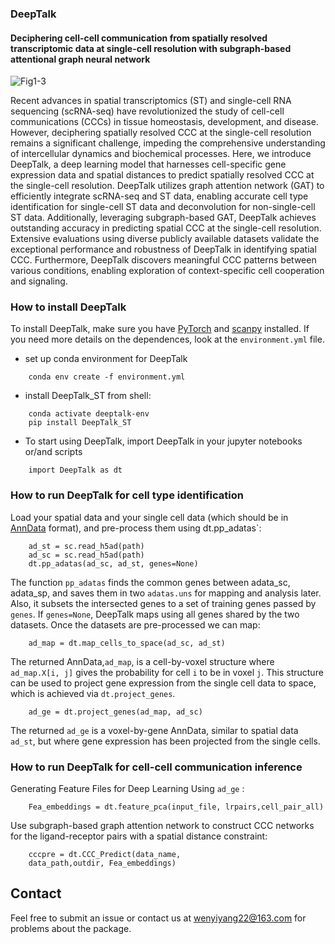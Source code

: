 ### **DeepTalk**

#### **Deciphering cell-cell communication from spatially resolved transcriptomic data at single-cell resolution with subgraph-based attentional graph neural network**

![Fig1-3](https://github.com/JiangBioLab/DeepTalk/assets/72069543/931597d0-4173-4d16-9aab-312299e5bbfa)


Recent advances in spatial transcriptomics (ST) and single-cell RNA sequencing (scRNA-seq) have revolutionized the study of cell-cell communications (CCCs) in tissue homeostasis, development, and disease. However, deciphering spatially resolved CCC at the single-cell resolution remains a significant challenge, impeding the comprehensive understanding of intercellular dynamics and biochemical processes. Here, we introduce DeepTalk, a deep learning model that harnesses cell-specific gene expression data and spatial distances to predict spatially resolved CCC at the single-cell resolution. DeepTalk utilizes graph attention network (GAT) to efficiently integrate scRNA-seq and ST data, enabling accurate cell type identification for single-cell ST data and deconvolution for non-single-cell ST data. Additionally, leveraging subgraph-based GAT, DeepTalk achieves outstanding accuracy in predicting spatial CCC at the single-cell resolution. Extensive evaluations using diverse publicly available datasets validate the exceptional performance and robustness of DeepTalk in identifying spatial CCC. Furthermore, DeepTalk discovers meaningful CCC patterns between various conditions, enabling exploration of context-specific cell cooperation and signaling.

### How to install DeepTalk

To install DeepTalk, make sure you have [PyTorch](https://pytorch.org/) and [scanpy](https://scanpy.readthedocs.io/en/stable/) installed. If you need more details on the dependences, look at the `environment.yml` file.

- set up conda environment for DeepTalk

```
	conda env create -f environment.yml
```

- install DeepTalk_ST from shell:

```
    conda activate deeptalk-env
    pip install DeepTalk_ST
```

- To start using DeepTalk, import DeepTalk in your jupyter notebooks or/and scripts

```
    import DeepTalk as dt
```

### How to run DeepTalk for cell type identification

Load your spatial data and your single cell data (which should be in [AnnData](https://anndata.readthedocs.io/en/latest/) format), and pre-process them using dt.pp_adatas`:

```
    ad_st = sc.read_h5ad(path)
    ad_sc = sc.read_h5ad(path)
    dt.pp_adatas(ad_sc, ad_st, genes=None)
```

The function `pp_adatas` finds the common genes between adata_sc, adata_sp, and saves them in two `adatas.uns` for mapping and analysis later. Also, it subsets the intersected genes to a set of training genes passed by `genes`. If `genes=None`, DeepTalk maps using all genes shared by the two datasets. Once the datasets are pre-processed we can map:

```
    ad_map = dt.map_cells_to_space(ad_sc, ad_st)
```

The returned AnnData,`ad_map`, is a cell-by-voxel structure where `ad_map.X[i, j]` gives the probability for cell `i` to be in voxel `j`. This structure can be used to project gene expression from the single cell data to space, which is achieved via `dt.project_genes`.

```
    ad_ge = dt.project_genes(ad_map, ad_sc)
```

The returned `ad_ge` is a voxel-by-gene AnnData, similar to spatial data `ad_st`, but where gene expression has been projected from the single cells. 

### How to run DeepTalk for cell-cell communication inference

Generating Feature Files for Deep Learning Using `ad_ge` :

```
    Fea_embeddings = dt.feature_pca(input_file, lrpairs,cell_pair_all)
```

Use subgraph-based graph attention network to construct CCC networks for the ligand-receptor pairs with a spatial distance constraint:

```
    cccpre = dt.CCC_Predict(data_name,
    data_path,outdir, Fea_embeddings)
```

## Contact

Feel free to submit an issue or contact us at [wenyiyang22@163.com](mailto:wenyiyang22@163.com) for problems about the package.
